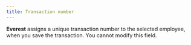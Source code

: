 ```yaml
---
title: Transaction number
---
```



**Everest** assigns a unique transaction number to the selected employee, when you save the transaction. You cannot modify this field.
